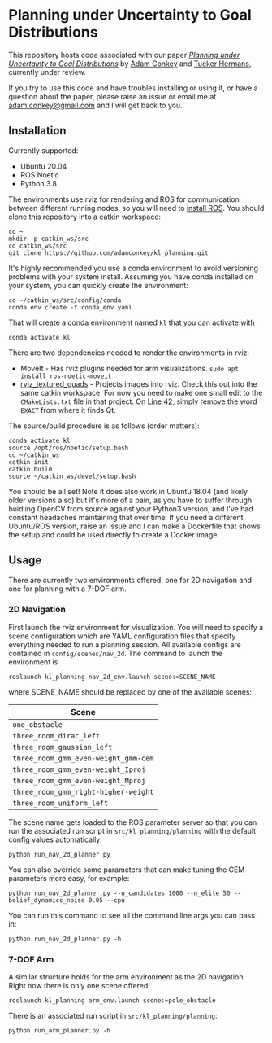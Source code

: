 # Planning under Uncertainty to Goal Distributions

This repository hosts code associated with our paper [_Planning under Uncertainty to Goal Distributions_](https://arxiv.org/abs/2011.04782) by [Adam Conkey](https://adamconkey.github.io/) and [Tucker Hermans](https://robot-learning.cs.utah.edu/thermans), currently under review.

If you try to use this code and have troubles installing or using it, or have a question about the paper, please raise an issue or email me at [adam.conkey@gmail.com](adam.conkey@gmail.com) and I will get back to you.

## Installation
Currently supported:
  - Ubuntu 20.04
  - ROS Noetic
  - Python 3.8

The environments use rviz for rendering and ROS for communication between different running nodes, so you will need to [install ROS](http://wiki.ros.org/noetic/Installation/Ubuntu). You should clone this repository into a catkin workspace:

    cd ~
    mkdir -p catkin_ws/src
    cd catkin_ws/src
    git clone https://github.com/adamconkey/kl_planning.git

It's highly recommended you use a conda environment to avoid versioning problems with your system install. Assuming you have conda installed on your system, you can quickly create the environment:

    cd ~/catkin_ws/src/config/conda
    conda env create -f conda_env.yaml
    
That will create a conda environment named `kl` that you can activate with

    conda activate kl
    
There are two dependencies needed to render the environments in rviz:
  - MoveIt - Has rviz plugins needed for arm visualizations. `sudo apt install ros-noetic-moveit`
  - [rviz_textured_quads](https://github.com/lucasw/rviz_textured_quads) - Projects images into rviz. Check this out into the same catkin workspace. For now you need to make one small edit to the `CMakeLists.txt` file in that project. On [Line 42](https://github.com/lucasw/rviz_textured_quads/blob/image_topic/CMakeLists.txt#L42), simply remove the word `EXACT` from where it finds Qt.

The source/build procedure is as follows (order matters):

    conda activate kl
    source /opt/ros/noetic/setup.bash
    cd ~/catkin_ws
    catkin init
    catkin build
    source ~/catkin_ws/devel/setup.bash
    
You should be all set! Note it does also work in Ubuntu 18.04 (and likely older versions also) but it's more of a pain, as you have to suffer through buidling OpenCV from source against your Python3 version, and I've had constant headaches maintaining that over time. If you need a different Ubuntu/ROS version, raise an issue and I can make a Dockerfile that shows the setup and could be used directly to create a Docker image.

## Usage
There are currently two environments offered, one for 2D navigation and one for planning with a 7-DOF arm.
### 2D Navigation
First launch the rviz environment for visualization. You will need to specify a scene configuration which are YAML configuration files that specify everything needed to run a planning session. All available configs are contained in `config/scenes/nav_2d`. The command to launch the environment is

    roslaunch kl_planning nav_2d_env.launch scene:=SCENE_NAME
    
where SCENE_NAME should be replaced by one of the available scenes:

| Scene                                |
|--------------------------------------|
| `one_obstacle`                       |
| `three_room_dirac_left`              |
| `three_room_gaussian_left`           |
| `three_room_gmm_even-weight_gmm-cem` |
| `three_room_gmm_even-weight_Iproj`   |
| `three_room_gmm_even-weight_Mproj`   |
| `three_room_gmm_right-higher-weight` |
| `three_room_uniform_left`            |

The scene name gets loaded to the ROS parameter server so that you can run the associated run script in `src/kl_planning/planning` with the default config values automatically:

    python run_nav_2d_planner.py
    
You can also override some parameters that can make tuning the CEM parameters more easy, for example:

    python run_nav_2d_planner.py --n_candidates 1000 --n_elite 50 --belief_dynamics_noise 0.05 --cpu
    
You can run this command to see all the command line args you can pass in:

    python run_nav_2d_planner.py -h
    
### 7-DOF Arm
A similar structure holds for the arm environment as the 2D navigation. Right now there is only one scene offered:

    roslaunch kl_planning arm_env.launch scene:=pole_obstacle
    
There is an associated run script in `src/kl_planning/planning`:

    python run_arm_planner.py -h
